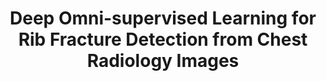 ---
title: "Deep Omni-supervised Learning for Rib Fracture Detection from Chest Radiology Images"
authors: "Zhizhong Chai&#42;, Luyang Luo&#42;, Huangjing Lin, Pheng-Ann Heng, Hao Chen#" 
pub_date: "2024-01-12"
image: "/static/img/pub/2024_orfv2.png" 
journal:
  - name: "IEEE Transactions on Medical Imaging"
    url: "https://ieeexplore.ieee.org/abstract/document/10398253/"
github:
  - url: "zhizhongchai/ORF-Net"
---